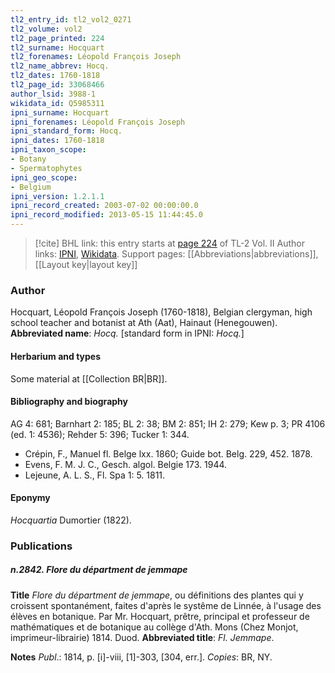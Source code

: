 ```yaml
---
tl2_entry_id: tl2_vol2_0271
tl2_volume: vol2
tl2_page_printed: 224
tl2_surname: Hocquart
tl2_forenames: Léopold François Joseph
tl2_name_abbrev: Hocq.
tl2_dates: 1760-1818
tl2_page_id: 33068466
author_lsid: 3988-1
wikidata_id: Q5985311
ipni_surname: Hocquart
ipni_forenames: Léopold François Joseph
ipni_standard_form: Hocq.
ipni_dates: 1760-1818
ipni_taxon_scope: 
- Botany
- Spermatophytes
ipni_geo_scope: 
- Belgium
ipni_version: 1.2.1.1
ipni_record_created: 2003-07-02 00:00:00.0
ipni_record_modified: 2013-05-15 11:44:45.0
---
```


> [!cite] BHL link: this entry starts at [page 224](https://www.biodiversitylibrary.org/page/33068466) of TL-2 Vol. II
> Author links: [IPNI](https://www.ipni.org/a/3988-1), [Wikidata](https://www.wikidata.org/wiki/Q5985311). Support pages: [[Abbreviations|abbreviations]], [[Layout key|layout key]]

### Author

Hocquart, Léopold François Joseph (1760-1818), Belgian clergyman, high school teacher and botanist at Ath (Aat), Hainaut (Henegouwen). 
**Abbreviated name**: *Hocq.* \[standard form in IPNI: *Hocq.*\]

#### Herbarium and types

Some material at [[Collection BR|BR]].

#### Bibliography and biography

AG 4: 681; Barnhart 2: 185; BL 2: 38; BM 2: 851; IH 2: 279; Kew p. 3; PR 4106 (ed. 1: 4536); Rehder 5: 396; Tucker 1: 344.
- Crépin, F., Manuel fl. Belge lxx. 1860; Guide bot. Belg. 229, 452. 1878.
- Evens, F. M. J. C., Gesch. algol. Belgie 173. 1944.
- Lejeune, A. L. S., Fl. Spa 1: 5. 1811.

#### Eponymy

*Hocquartia* Dumortier (1822).

### Publications

##### n.2842. Flore du départment de jemmape

**Title**
*Flore du départment de jemmape*, ou définitions des plantes qui y croissent spontanément, faites d'après le systême de Linnée, à l'usage des élèves en botanique. Par Mr. Hocquart, prêtre, principal et professeur de mathématiques et de botanique au collège d'Ath. Mons (Chez Monjot, imprimeur-librairie) 1814. Duod.
**Abbreviated title**: *Fl. Jemmape*.

**Notes**
*Publ*.: 1814, p. \[i\]-viii, \[1\]-303, \[304, err.\]. *Copies*: BR, NY.

